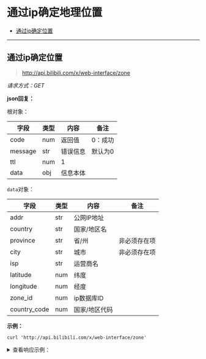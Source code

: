 # 通过ip确定地理位置

- [通过ip确定位置](#通过ip确定位置)

---

## 通过ip确定位置

> http://api.bilibili.com/x/web-interface/zone

*请求方式：GET*

**json回复：**

根对象：

| 字段    | 类型 | 内容     | 备注    |
| ------- | ---- | -------- | ------- |
| code    | num  | 返回值   | 0：成功 |
| message | str  | 错误信息 | 默认为0 |
| ttl     | num  | 1        |         |
| data    | obj  | 信息本体 |         |

`data`对象：

| 字段         | 类型 | 内容          | 备注         |
| ------------ | ---- | ------------- | ------------ |
| addr         | str  | 公网IP地址    |              |
| country      | str  | 国家/地区名   |              |
| province     | str  | 省/州         | 非必须存在项 |
| city         | str  | 城市          | 非必须存在项 |
| isp          | str  | 运营商名      |              |
| latitude     | num  | 纬度          |              |
| longitude    | num  | 经度          |              |
| zone_id      | num  | ip数据库ID    |              |
| country_code | num  | 国家/地区代码 |              |

**示例：**

```shell
curl 'http://api.bilibili.com/x/web-interface/zone'
```

<details>
<summary>查看响应示例：</summary>

```json
{
    "code":0,
    "message":"0",
    "ttl":1,
    "data":{
            "addr":"36.40.120.145",
            "country":"中国",
            "province":"陕西",
            "city":"渭南",
            "isp":"电信",
            "latitude":34.4995,
            "longitude":109.492821,
            "zone_id":4472912,
            "country_code":86
        }
}
```

</details>
